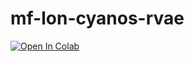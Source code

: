 # mf-lon-cyanos-rvae

[![Open In Colab](https://colab.research.google.com/assets/colab-badge.svg)](https://colab.research.google.com/github/Jsakkos/mf-lon-cyanos-rvae/blob/main/notebooks/cells_rVAE_indiv_CB_control.ipynb)